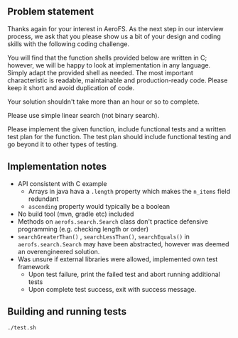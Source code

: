 
Problem statement
-----------------

Thanks again for your interest in AeroFS. As the next step in our interview
process, we ask that you please show us a bit of your design and coding skills
with the following coding challenge.

You will find that the function shells provided below are written in C;
however, we will be happy to look at implementation in any language. Simply
adapt the provided shell as needed. The most important characteristic is
readable, maintainable and production-ready code. Please keep it short and
avoid duplication of code.

Your solution shouldn't take more than an hour or so to complete.

Please use simple linear search (not binary search).

Please implement the given function, include functional tests and a written
test plan for the function. The test plan should include functional testing and
go beyond it to other types of testing.


Implementation notes
--------------------

* API consistent with C example
    * Arrays in java hava a `.length` property which makes the `n_items` field redundant
    * `ascending` property would typically be a boolean
* No build tool (mvn, gradle etc) included
* Methods on `aerofs.search.Search` class don't practice defensive programming (e.g. checking length or order)
* `searchGreaterThan()` , `searchLessThan()`, `searchEquals()` in `aerofs.search.Search` may have been abstracted, however was deemed an overengineered solution.
* Was unsure if external libraries were allowed, implemented own test framework
  * Upon test failure, print the failed test and abort running additional tests
  * Upon complete test success, exit with success message.


Building and running tests
--------------------------

    ./test.sh
